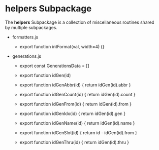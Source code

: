 # **helpers** Subpackage

The **helpers** Subpackage is a collection of miscellaneous routines shared by multiple subpackages.

- formatters.js
    - export function intFormat(val, width=4) {}

- generations.js
    - export const GenerationsData = []

    - export function idGen(id)
    
    - export function idGenAbbr(id) { return idGen(id).abbr }

    - export function idGenCount(id) { return idGen(id).count }

    - export function idGenFrom(id) { return idGen(id).from }

    - export function idGenIdx(id) { return idGen(id).gen }

    - export function idGenName(id) { return idGen(id).name }

    - export function idGenSlot(id) { return id - idGen(id).from }

    - export function idGenThru(id) { return idGen(id).thru }
